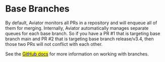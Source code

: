 # Base Branches

By default, Aviator monitors all PRs in a repository and will enqueue all of them for merging. Internally, Aviator automatically manages separate queues for each base branch. So if you have a PR #1 that is targeting base branch main and PR #2 that is targeting base branch release/v3.4, then those two PRs will not conflict with each other.

See the [<mark style="color:blue;">GitHub docs</mark>](https://docs.github.com/en/pull-requests/collaborating-with-pull-requests/proposing-changes-to-your-work-with-pull-requests/about-branches) for more information on working with branches.
